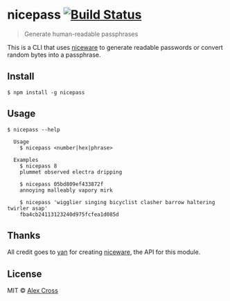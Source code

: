 # nicepass [![Build Status](https://travis-ci.org/awcross/nicepass.svg?branch=master)](https://travis-ci.org/awcross/nicepass)

> Generate human-readable passphrases

This is a CLI that uses [niceware](https://github.com/diracdeltas/niceware) to generate readable passwords or convert random bytes into a passphrase.


## Install

```
$ npm install -g nicepass
```


## Usage

```
$ nicepass --help

  Usage
    $ nicepass <number|hex|phrase>

  Examples
    $ nicepass 8
    plummet observed electra dripping

    $ nicepass 05bd809ef433872f
    annoying malleably vapory mirk

    $ nicepass 'wigglier singing bicyclist clasher barrow haltering twirler asap'
    fba4cb24113123240d975fcfea1d085d
```


## Thanks

All credit goes to [yan](https://diracdeltas.github.io/) for creating [niceware](https://github.com/diracdeltas/niceware), the API for this module.


## License

MIT © [Alex Cross](http://alexcross.io)
